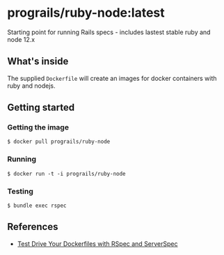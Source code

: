 # prograils/ruby-node:latest

Starting point for running Rails specs - includes lastest stable ruby and
node 12.x

## What's inside

The supplied `Dockerfile` will create an images for docker containers
with ruby and nodejs.

## Getting started

### Getting the image

```
$ docker pull prograils/ruby-node
```

### Running

```
$ docker run -t -i prograils/ruby-node
```

### Testing

```
$ bundle exec rspec
```

## References

- [Test Drive Your Dockerfiles with RSpec and ServerSpec](https://robots.thoughtbot.com/tdd-your-dockerfiles-with-rspec-and-serverspec)
